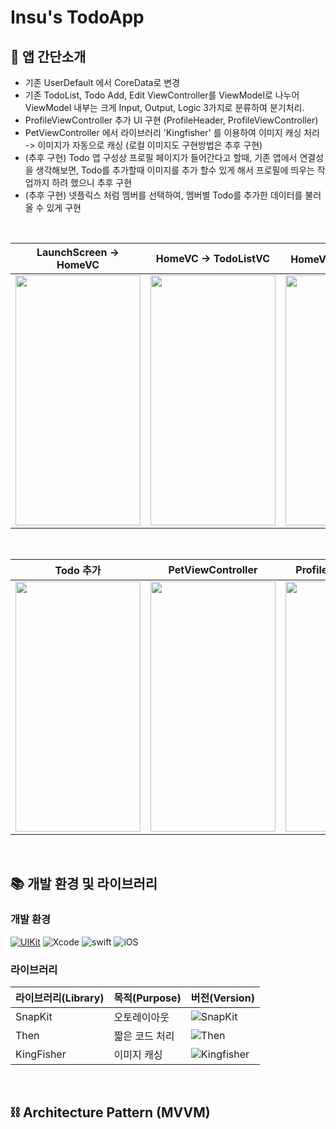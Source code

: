 # Insu's TodoApp

## 📱 앱 간단소개

* 기존 UserDefault 에서 CoreData로 변경
* 기존 TodoList, Todo Add, Edit ViewController를 ViewModel로 나누어 ViewModel 내부는 크게 Input, Output, Logic 3가지로 분류하여 분기처리.
* ProfileViewController 추가 UI 구현 (ProfileHeader, ProfileViewController)
* PetViewController 에서 라이브러리 'Kingfisher' 를 이용하여 이미지 캐싱 처리 -> 이미지가 자동으로 캐싱 (로컬 이미지도 구현방법은 추후 구현)
* (추후 구현) Todo 앱 구성상 프로필 페이지가 들어간다고 할때, 기존 앱에서 연결성을 생각해보면, Todo를 추가할때 이미지를 추가 할수 있게 해서 프로필에 띄우는 작업까지 하려 했으니 추후 구현
* (추후 구현) 넷플릭스 처럼 멤버를 선택하여, 멤버별 Todo를 추가한 데이터를 불러올 수 있게 구현

<br>

| LaunchScreen -> HomeVC | HomeVC -> TodoListVC | HomeVC -> Todo완료VC |
| --------------- | --------------- | --------------- |
| <img src = "https://github.com/Insuuu24/Insu-TodoApp/assets/117909631/d3f35d0b-a67a-4d4a-895d-d7050fb930d8" width = "200" height = "400"/> | <img src = "https://github.com/Insuuu24/Insu-TodoApp/assets/117909631/7ba037a5-8b01-4e34-b449-e52cd9d993d1" width = "200" height = "400"/> | <img src = "https://github.com/Insuuu24/Insu-TodoApp/assets/117909631/51f536b6-3cc6-4cdd-8db7-d51994c83d04" width = "200" height = "400"/>  |

<br>

| Todo 추가 | PetViewController | ProfileViewController |
| --------------- | --------------- | --------------- |
| <img src = "https://github.com/Insuuu24/Insu-TodoApp/assets/117909631/d6a0e531-6b5b-413a-a669-86a157f4464d" width = "200" height = "400"/> | <img src = "https://github.com/Insuuu24/Insu-TodoApp/assets/117909631/a9649824-40ef-43f5-af9d-639f53ab714c" width = "200" height = "400"/> | <img src = "https://github.com/Insuuu24/Insu-TodoApp/assets/117909631/5ed2d2c2-c62d-40fb-806c-ef4b8a7c3ea3" width = "200" height = "400"/>

<br>

## 📚 개발 환경 및 라이브러리

### 개발 환경

[![UIKit](https://img.shields.io/badge/UIKit-iOS-black.svg?style=square)](https://swift.org) ![Xcode](https://img.shields.io/badge/Xcode-14.3.1-blue) ![swift](https://img.shields.io/badge/swift-5.8.1-orange) ![iOS](https://img.shields.io/badge/iOS-15.0-yellow)

### 라이브러리

| 라이브러리(Library) | 목적(Purpose)            | 버전(Version)                                                |
| ------------------- | ------------------------ | ------------------------------------------------------------ |
| SnapKit             | 오토레이아웃             | ![SnapKit](https://img.shields.io/badge/SnapKit-5.6.0-skyblue) |
| Then                | 짧은 코드 처리           | ![Then](https://img.shields.io/badge/Then-3.0.0-white) |
| KingFisher          | 이미지 캐싱              | ![Kingfisher](https://img.shields.io/badge/Kingfisher-7.9.1-orange)

<br>

## ⛓️ Architecture Pattern (MVVM)


